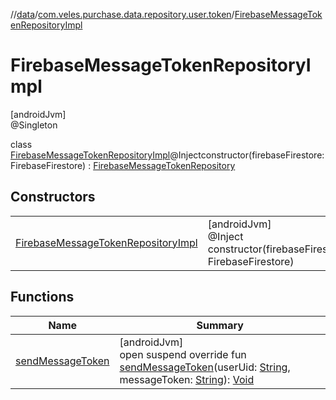 //[data](../../../index.md)/[com.veles.purchase.data.repository.user.token](../index.md)/[FirebaseMessageTokenRepositoryImpl](index.md)

# FirebaseMessageTokenRepositoryImpl

[androidJvm]\
@Singleton

class [FirebaseMessageTokenRepositoryImpl](index.md)@Injectconstructor(firebaseFirestore: FirebaseFirestore) : [FirebaseMessageTokenRepository](../../../../domain/domain/com.veles.purchase.domain.repository.user/-firebase-message-token-repository/index.md)

## Constructors

| | |
|---|---|
| [FirebaseMessageTokenRepositoryImpl](-firebase-message-token-repository-impl.md) | [androidJvm]<br>@Inject<br>constructor(firebaseFirestore: FirebaseFirestore) |

## Functions

| Name | Summary |
|---|---|
| [sendMessageToken](send-message-token.md) | [androidJvm]<br>open suspend override fun [sendMessageToken](send-message-token.md)(userUid: [String](https://kotlinlang.org/api/latest/jvm/stdlib/kotlin/-string/index.html), messageToken: [String](https://kotlinlang.org/api/latest/jvm/stdlib/kotlin/-string/index.html)): [Void](https://developer.android.com/reference/kotlin/java/lang/Void.html) |
